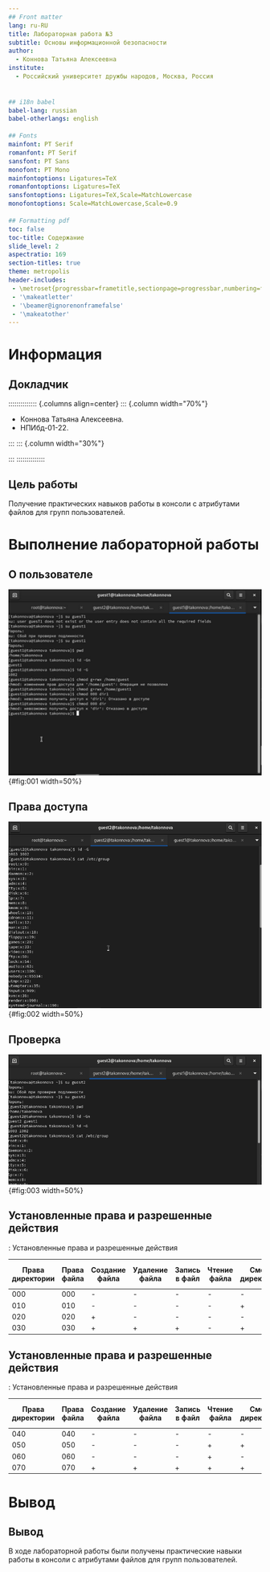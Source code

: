 ```yaml
---
## Front matter
lang: ru-RU
title: Лабораторная работа №3
subtitle: Основы информационной безопасности
author:
  - Коннова Татьяна Алексеевна
institute:
  - Российский университет дружбы народов, Москва, Россия


## i18n babel
babel-lang: russian
babel-otherlangs: english

## Fonts
mainfont: PT Serif
romanfont: PT Serif
sansfont: PT Sans
monofont: PT Mono
mainfontoptions: Ligatures=TeX
romanfontoptions: Ligatures=TeX
sansfontoptions: Ligatures=TeX,Scale=MatchLowercase
monofontoptions: Scale=MatchLowercase,Scale=0.9

## Formatting pdf
toc: false
toc-title: Содержание
slide_level: 2
aspectratio: 169
section-titles: true
theme: metropolis
header-includes:
 - \metroset{progressbar=frametitle,sectionpage=progressbar,numbering=fraction}
 - '\makeatletter'
 - '\beamer@ignorenonframefalse'
 - '\makeatother'
---
```


# Информация

## Докладчик

:::::::::::::: {.columns align=center}
::: {.column width="70%"}

  * Коннова Татьяна Алексеевна.
  * НПИбд-01-22.

:::
::: {.column width="30%"}


:::
::::::::::::::

## Цель работы

Получение практических навыков работы в консоли с атрибутами файлов для групп пользователей.

# Выполнение лабораторной работы

## О пользователе

![Информации о пользователе](image/1.png){#fig:001 width=50%}

## Права доступа

![Присвоение прав доступа](image/2.png){#fig:002 width=50%}

## Проверка 

![Определение прав доступа](image/3.png){#fig:003 width=50%}

## Установленные права и разрешенные действия

: Установленные права и разрешенные действия 

| Права директории | Права файла | Создание файла | Удаление файла | Запись в файл | Чтение файла | Смена директории | Просмотр файлов в директории | Переименование файла | Смена атрибутов файла |
|--------- | --------- |----------------| --------- |---------------| --------- |------------------| --------- |----------------------|-----------------------|
| 000 | 000 | -              | - | -             | - | -                | - | -                    | -                     |
| 010 | 010 | -              | - | -             | - | +                | - | -                    | -                     |
| 020 | 020 | +              | - | -             | - | -                | - | -                    | -                     |
| 030 | 030 | +              | + | +             | - | +                | - | +                    | +                     |



## Установленные права и разрешенные действия

: Установленные права и разрешенные действия 

| Права директории | Права файла | Создание файла | Удаление файла | Запись в файл | Чтение файла | Смена директории | Просмотр файлов в директории | Переименование файла | Смена атрибутов файла |
|------------------|-------------|----------------|----------------| --------- |--------------| --------- | --------- |----------------------| --------- |
| 040              | 040         | -              | -              | - | -            | - | + | -                    | - |
| 050              | 050         | -              | -              | - | +            | + | + | -                    | + |
| 060              | 060         | -              | -              | - | +            | - | + | -                    | - |
| 070              | 070         | +              | +              | + | +            | + | + | +                    | + |

# Вывод

## Вывод

В ходе лабораторной работы были получены практические навыки работы в консоли с атрибутами файлов для групп пользователей.